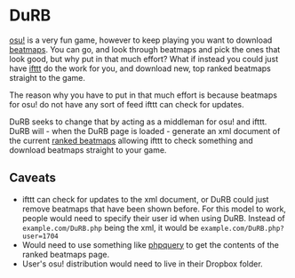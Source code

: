 # DuRB
[osu!](https://osu.ppy.sh/) is a very fun game, however to keep playing you want to download [beatmaps](https://osu.ppy.sh/p/beatmaplist).
You can go, and look through beatmaps and pick the ones that look good, but why put in that much effort? What if instead you could just have
[ifttt](https://ifttt.com) do the work for you, and download new, top ranked beatmaps straight to the game.

The reason why you have to put in that much effort is because beatmaps for osu! do not have any sort of feed ifttt can check for updates.

DuRB seeks to change that by acting as a middleman for osu! and ifttt. DuRB will - when the DuRB page is loaded - generate an xml document
of the current [ranked beatmaps](https://osu.ppy.sh/p/beatmaplist&s=4&r=0) allowing ifttt to check something and download beatmaps straight 
to your game.

## Caveats
- ifttt can check for updates to the xml document, or DuRB could just remove beatmaps that have been shown before. For this model to work, 
people would need to specify their user id when using DuRB. Instead of `example.com/DuRB.php` being the xml, it would be 
`example.com/DuRB.php?user=1704`
- Would need to use something like [phpquery](https://github.com/tobiaszcudnik/phpquery) to get the contents of the ranked beatmaps page.
- User's osu! distribution would need to live in their Dropbox folder.
